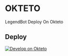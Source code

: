 # OKTETO
LegendBot Deploy On Okteto


## Deploy
[![Develop on Okteto](https://okteto.com/develop-okteto.svg)](https://cloud.okteto.com/deploy)
